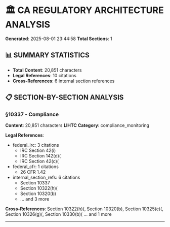 # 🏛️ CA REGULATORY ARCHITECTURE ANALYSIS
**Generated**: 2025-08-01 23:44:58
**Total Sections**: 1

## 📊 SUMMARY STATISTICS
- **Total Content**: 20,851 characters
- **Legal References**: 10 citations
- **Cross-References**: 6 internal section references

## 📋 SECTION-BY-SECTION ANALYSIS

### §10337 - Compliance
**Content**: 20,851 characters
**LIHTC Category**: compliance_monitoring

**Legal References**:
- federal_irc: 3 citations
  - IRC Section 42(i)
  - IRC Section 142(d)(
  - IRC Section 42(c)(
- federal_cfr: 1 citations
  - 26  CFR  1.42
- internal_section_refs: 6 citations
  - Section 10337
  - Section  10322(h)(
  - Section 10320(b)
  - ... and 3 more

**Cross-References**: Section  10322(h)(, Section 10320(b), Section 10325(c)(, Section 10326(g)(, Section 10330(b)(
... and 1 more

---
